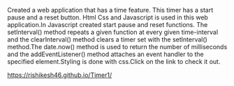  Created a web application that has a time feature. This timer has a start pause and a reset button. Html Css and Javascript is used in this web application.In Javascript created start pause and reset functions. The setInterval() method repeats a given function at every given time-interval and the clearInterval() method clears a timer set with the setInterval() method.The date.now() method is used to return the number of milliseconds and the addEventListener() method attaches an event handler to the specified element.Styling is done with css.Click on the link to check it out.
 
 https://rishikesh46.github.io/Timer1/
